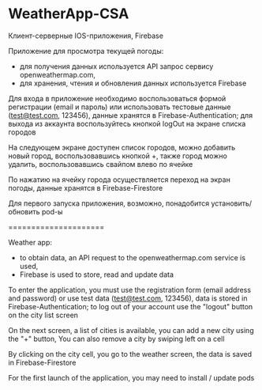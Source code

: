 # WeatherApp-CSA
Клиент-серверные IOS-приложения, Firebase

Приложение для просмотра текущей погоды: 
- для получения данных используется API запрос сервису openweathermap.com, 
- для хранения, чтения и обновления данных используется Firebase

Для входа в приложение необходимо воспользоваться формой регистрации (email и пароль) 
  или использовать тестовые данные (test@test.com, 123456), данные хранятся в Firebase-Authentication;
  для выхода из аккаунта воспользуйтесь кнопкой logOut на экране списка городов

На следующем экране доступен список городов, можно добавить новый город, воспользовавшись кнопкой +, 
   также город можно удалить, воспользовавшись свайпом влево по ячейке
   
По нажатию на ячейку города осуществляется переход на экран погоды, данные хранятся в Firebase-Firestore

Для первого запуска приложения, возможно, понадобится установить/обновить pod-ы

  =====================
  
Weather app:
- to obtain data, an API request to the openweathermap.com service is used,
- Firebase is used to store, read and update data

To enter the application, you must use the registration form (email address and password)
   or use test data (test@test.com, 123456), data is stored in Firebase-Authentication;
   to log out of your account use the "logout" button on the city list screen

On the next screen, a list of cities is available, you can add a new city using the "+" button,
    You can also remove a city by swiping left on a cell
    
By clicking on the city cell, you go to the weather screen, the data is saved in Firebase-Firestore

For the first launch of the application, you may need to install / update pods
